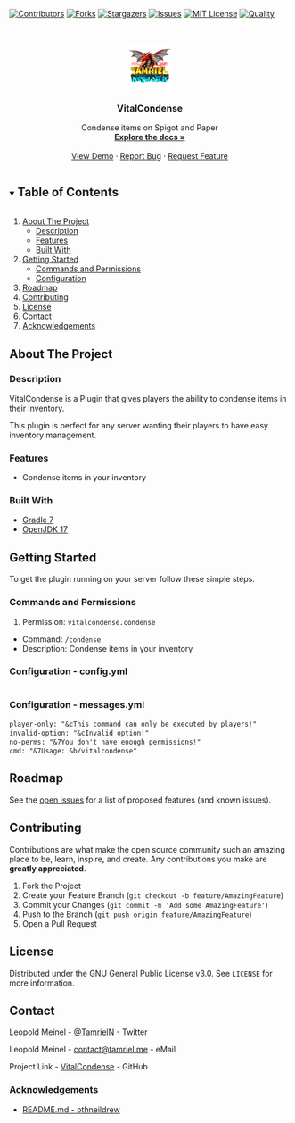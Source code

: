 <!-- PROJECT SHIELDS -->
[![Contributors][contributors-shield]][contributors-url]
[![Forks][forks-shield]][forks-url]
[![Stargazers][stars-shield]][stars-url]
[![Issues][issues-shield]][issues-url]
[![MIT License][license-shield]][license-url]
[![Quality][quality-shield]][quality-url]

<!-- PROJECT LOGO -->
<!--suppress ALL -->
<br />
<p align="center">
  <a href="https://github.com/TamrielNetwork/VitalCondense">
    <img src="images/logo.png" alt="Logo" width="80" height="80">
  </a>

<h3 align="center">VitalCondense</h3>

  <p align="center">
    Condense items on Spigot and Paper
    <br />
    <a href="https://github.com/TamrielNetwork/VitalCondense"><strong>Explore the docs »</strong></a>
    <br />
    <br />
    <a href="https://github.com/TamrielNetwork/VitalCondense">View Demo</a>
    ·
    <a href="https://github.com/TamrielNetwork/VitalCondense/issues">Report Bug</a>
    ·
    <a href="https://github.com/TamrielNetwork/VitalCondense/issues">Request Feature</a>
  </p>

<!-- TABLE OF CONTENTS -->
<details open="open">
  <summary><h2 style="display: inline-block">Table of Contents</h2></summary>
  <ol>
    <li>
      <a href="#about-the-project">About The Project</a>
      <ul>
        <li><a href="#description">Description</a></li>
        <li><a href="#features">Features</a></li>
        <li><a href="#built-with">Built With</a></li>
      </ul>
    </li>
    <li>
      <a href="#getting-started">Getting Started</a>
      <ul>
        <li><a href="#commands-and-permissions">Commands and Permissions</a></li>
        <li><a href="#configuration">Configuration</a></li>
      </ul>
    </li>
    <li><a href="#roadmap">Roadmap</a></li>
    <li><a href="#contributing">Contributing</a></li>
    <li><a href="#license">License</a></li>
    <li><a href="#contact">Contact</a></li>
    <li><a href="#acknowledgements">Acknowledgements</a></li>
  </ol>
</details>

<!-- ABOUT THE PROJECT -->

## About The Project

### Description

VitalCondense is a Plugin that gives players the ability to condense items in their inventory.

This plugin is perfect for any server wanting their players to have easy inventory management.

### Features

* Condense items in your inventory

### Built With

* [Gradle 7](https://docs.gradle.org/7.4/release-notes.html)
* [OpenJDK 17](https://openjdk.java.net/projects/jdk/17/)

<!-- GETTING STARTED -->

## Getting Started

To get the plugin running on your server follow these simple steps.

### Commands and Permissions

1. Permission: `vitalcondense.condense`

* Command: `/condense`
* Description: Condense items in your inventory

### Configuration - config.yml

```
```

### Configuration - messages.yml

```
player-only: "&cThis command can only be executed by players!"
invalid-option: "&cInvalid option!"
no-perms: "&7You don't have enough permissions!"
cmd: "&7Usage: &b/vitalcondense"
```

<!-- ROADMAP -->

## Roadmap

See the [open issues](https://github.com/TamrielNetwork/VitalCondense/issues) for a list of proposed features (and known
issues).

<!-- CONTRIBUTING -->

## Contributing

Contributions are what make the open source community such an amazing place to be, learn, inspire, and create. Any
contributions you make are **greatly appreciated**.

1. Fork the Project
2. Create your Feature Branch (`git checkout -b feature/AmazingFeature`)
3. Commit your Changes (`git commit -m 'Add some AmazingFeature'`)
4. Push to the Branch (`git push origin feature/AmazingFeature`)
5. Open a Pull Request

<!-- LICENSE -->

## License

Distributed under the GNU General Public License v3.0. See `LICENSE` for more information.

<!-- CONTACT -->

## Contact

Leopold Meinel - [@TamrielN](https://twitter.com/TamrielN) - Twitter

Leopold Meinel - [contact@tamriel.me](mailto:contact@tamriel.me) - eMail

Project Link - [VitalCondense](https://github.com/TamrielNetwork/VitalCondense) - GitHub

<!-- ACKNOWLEDGEMENTS -->

### Acknowledgements

* [README.md - othneildrew](https://github.com/othneildrew/Best-README-Template)

<!-- MARKDOWN LINKS & IMAGES -->

[contributors-shield]: https://img.shields.io/github/contributors-anon/TamrielNetwork/VitalCondense?style=for-the-badge

[contributors-url]: https://github.com/TamrielNetwork/VitalCondense/graphs/contributors

[forks-shield]: https://img.shields.io/github/forks/TamrielNetwork/VitalCondense?label=Forks&style=for-the-badge

[forks-url]: https://github.com/TamrielNetwork/VitalCondense/network/members

[stars-shield]: https://img.shields.io/github/stars/TamrielNetwork/VitalCondense?style=for-the-badge

[stars-url]: https://github.com/TamrielNetwork/VitalCondense/stargazers

[issues-shield]: https://img.shields.io/github/issues/TamrielNetwork/VitalCondense?style=for-the-badge

[issues-url]: https://github.com/TamrielNetwork/VitalCondense/issues

[license-shield]: https://img.shields.io/github/license/TamrielNetwork/VitalCondense?style=for-the-badge

[license-url]: https://github.com/TamrielNetwork/VitalCondense/blob/main/LICENSE

[quality-shield]: https://img.shields.io/codefactor/grade/github/TamrielNetwork/VitalCondense?style=for-the-badge

[quality-url]: https://www.codefactor.io/repository/github/TamrielNetwork/VitalCondense
